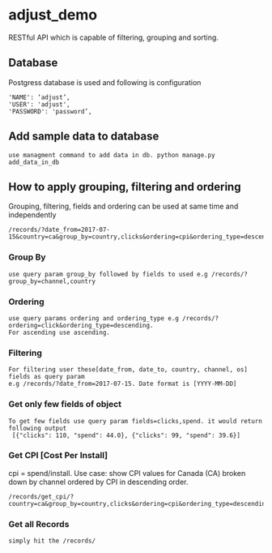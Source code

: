 # adjust_demo
RESTful API which is capable of filtering, grouping and sorting.

## Database
Postgress database is used and following is configuration
```
'NAME': ‘adjust’,
'USER': 'adjust',
'PASSWORD': 'password’,
```
## Add sample data to database
```
use managment command to add data in db. python manage.py add_data_in_db
```
## How to apply grouping, filtering and ordering
Grouping, filtering, fields and ordering can be used at same time and independently
```
/records/?date_from=2017-07-15&country=ca&group_by=country,clicks&ordering=cpi&ordering_type=descending
```
 ### Group By
  ```
  use query param group_by followed by fields to used e.g /records/?group_by=channel,country
  ```
  ### Ordering
  ```
  use query params ordering and ordering_type e.g /records/?ordering=click&ordering_type=descending.
  For ascending use ascending.
  ```
  ### Filtering
  ```
  For filtering user these[date_from, date_to, country, channel, os] fields as query param 
  e.g /records/?date_from=2017-07-15. Date format is [YYYY-MM-DD]
  ```
  ### Get only few fields of object
  ```
  To get few fields use query param fields=clicks,spend. it would return following output 
   [{"clicks": 110, "spend": 44.0}, {"clicks": 99, "spend": 39.6}]
  ```
### Get CPI [Cost Per Install]
cpi = spend/install. Use case: show CPI values for Canada (CA) broken down by channel ordered by CPI in descending order.
```
/records/get_cpi/?country=ca&group_by=country,clicks&ordering=cpi&ordering_type=descending
```
### Get all Records
```
simply hit the /records/
```
